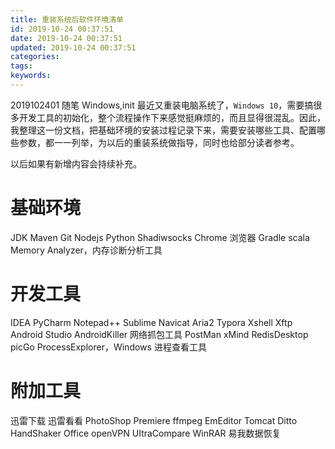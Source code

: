 ```yaml
---
title: 重装系统后软件环境清单
id: 2019-10-24 00:37:51
date: 2019-10-24 00:37:51
updated: 2019-10-24 00:37:51
categories:
tags:
keywords:
---
```



2019102401
随笔
Windows,init
最近又重装电脑系统了，`Windows 10`，需要搞很多开发工具的初始化，整个流程操作下来感觉挺麻烦的，而且显得很混乱。因此，我整理这一份文档，把基础环境的安装过程记录下来，需要安装哪些工具、配置哪些参数，都一一列举，为以后的重装系统做指导，同时也给部分读者参考。

以后如果有新增内容会持续补充。


<!-- more -->


# 基础环境


JDK
Maven
Git
Nodejs
Python
Shadiwsocks
Chrome 浏览器
Gradle
scala
Memory Analyzer，内存诊断分析工具


# 开发工具

IDEA
PyCharm
Notepad++
Sublime
Navicat
Aria2
Typora
Xshell
Xftp
Android Studio
AndroidKiller
网络抓包工具
PostMan
xMind
RedisDesktop
picGo
ProcessExplorer，Windows 进程查看工具


# 附加工具

迅雷下载
迅雷看看
PhotoShop
Premiere
ffmpeg
EmEditor
Tomcat
Ditto
HandShaker
Office
openVPN
UItraCompare
WinRAR
易我数据恢复


